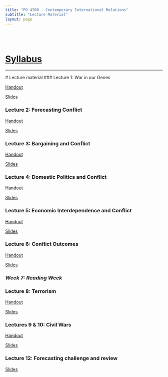 ```yaml
---
title: "PO 4700 - Contemporary International Relations"
subtitle: "Lecture Material"
layout: page
---
```


<br>
<br>

# [Syllabus](../assets/files/teaching/PO4700/PO4700_syllabus.pdf)
<hr>
# Lecture material
### Lecture 1: War in our Genes

[Handout](../assets/files/teaching/PO4700/War_in_our_Genes_handout.html)

[Slides](../assets/files/teaching/PO4700/War_in_our_Genes_slides.html)

### Lecture 2: Forecasting Conflict

[Handout](../assets/files/teaching/PO4700/Forecasting_Conflict_handout.html)

[Slides](../assets/files/teaching/PO4700/Forecasting_Conflict_slides.html)


### Lecture 3: Bargaining and Conflict

[Handout](../assets/files/teaching/PO4700/bargainingAndConflict_handout.html)

[Slides](../assets/files/teaching/PO4700/bargainingAndConflict_slides.html)

### Lecture 4: Domestic Politics and Conflict

[Handout](../assets/files/teaching/PO4700/DomesticPolitics_handout.html)

[Slides](../assets/files/teaching/PO4700/DomesticPolitics_slides.html)


### Lecture 5: Economic Interdependence and Conflict

[Handout](../assets/files/teaching/PO4700/EconInterdependence_handout.html)

[Slides](../assets/files/teaching/PO4700/EconInterdependence_slides.html)


### Lecture 6: Conflict Outcomes

[Handout](../assets/files/teaching/PO4700/conflictOutcomes_handout.html)

[Slides](../assets/files/teaching/PO4700/conflictOutcomes.html)

### *Week 7: Reading Week*


### Lecture 8: Terrorism

[Handout](../assets/files/teaching/PO4700/terrorism_handout.html)

[Slides](../assets/files/teaching/PO4700/terrorism_slides.html)

### Lectures 9 & 10: Civil Wars

[Handout](../assets/files/teaching/PO4700/civilWars_handout.html)

[Slides](../assets/files/teaching/PO4700/civilWars_slides.html)


### Lecture 12: Forecasting challenge and review

[Slides](../assets/files/teaching/PO4700/review.html)
